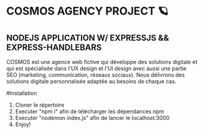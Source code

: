 # **COSMOS AGENCY PROJECT 🪐**
## NODEJS APPLICATION W/ EXPRESSJS && EXPRESS-HANDLEBARS

COSMOS est une agence web fictive qui développe des solutions digitale et qui est spécialisée dans l'UX design et l'UI design avec aussi une partie SEO (marketing, communication, réseaux sociaux).
Nous délivrons des solutions digitale personnalisée adaptée au besoins de chaque cas. 

#Installation 

1) Cloner le répertoire 
2) Executer "npm i" afin de télécharger les dépendances npm 
3) Executer "nodemon index.js" afin de lancer le localhost:3000 
4) Enjoy! 


